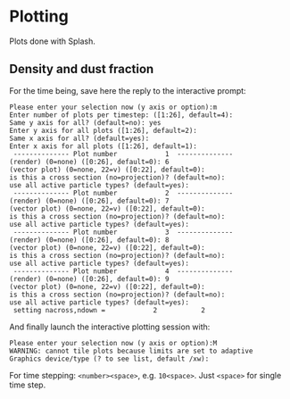 # Plotting

Plots done with Splash.

## Density and dust fraction

For the time being, save here the reply to the interactive prompt:

```
Please enter your selection now (y axis or option):m
Enter number of plots per timestep: ([1:26], default=4):
Same y axis for all? (default=no): yes
Enter y axis for all plots ([1:26], default=2):
Same x axis for all? (default=yes):
Enter x axis for all plots ([1:26], default=1):
 -------------- Plot number            1  --------------
(render) (0=none) ([0:26], default=0): 6
(vector plot) (0=none, 22=v) ([0:22], default=0):
is this a cross section (no=projection)? (default=no):
use all active particle types? (default=yes):
 -------------- Plot number            2  --------------
(render) (0=none) ([0:26], default=0): 7
(vector plot) (0=none, 22=v) ([0:22], default=0):
is this a cross section (no=projection)? (default=no):
use all active particle types? (default=yes):
 -------------- Plot number            3  --------------
(render) (0=none) ([0:26], default=0): 8
(vector plot) (0=none, 22=v) ([0:22], default=0):
is this a cross section (no=projection)? (default=no):
use all active particle types? (default=yes):
 -------------- Plot number            4  --------------
(render) (0=none) ([0:26], default=0): 9
(vector plot) (0=none, 22=v) ([0:22], default=0):
is this a cross section (no=projection)? (default=no):
use all active particle types? (default=yes):
 setting nacross,ndown =            2           2
```

And finally launch the interactive plotting session with:

```
Please enter your selection now (y axis or option):M
WARNING: cannot tile plots because limits are set to adaptive
Graphics device/type (? to see list, default /xw):
```

For time stepping: `<number><space>`, e.g. `10<space>`.
Just `<space>` for single time step.
